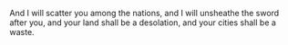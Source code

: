 And I will scatter you among the nations, and I will unsheathe the sword after you, and your land shall be a desolation, and your cities shall be a waste.
